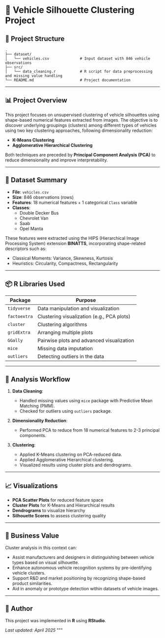 # 🚗 Vehicle Silhouette Clustering Project

## 📁 Project Structure

```
.
├── dataset/
│   └── vehicles.csv              # Input dataset with 846 vehicle observations
├── src/
│   └── data_cleaning.r           # R script for data preprocessing and missing value handling
└── README.md                     # Project documentation
```

---

## 📊 Project Overview

This project focuses on unsupervised clustering of vehicle silhouettes using shape-based numerical features extracted from images. The objective is to discover underlying groupings (clusters) among different types of vehicles using two key clustering approaches, following dimensionality reduction:

- **K-Means Clustering**
- **Agglomerative Hierarchical Clustering**

Both techniques are preceded by **Principal Component Analysis (PCA)** to reduce dimensionality and improve interpretability.

---

## 🧾 Dataset Summary

- **File**: `vehicles.csv`
- **Size**: 846 observations (rows)
- **Features**: 18 numerical features + 1 categorical `Class` variable
- **Classes**:
  - Double Decker Bus
  - Chevrolet Van
  - Saab
  - Opel Manta

These features were extracted using the HIPS (Hierarchical Image Processing System) extension **BINATTS**, incorporating shape-related descriptors such as:

- Classical Moments: Variance, Skewness, Kurtosis
- Heuristics: Circularity, Compactness, Rectangularity

---

## 📦 R Libraries Used

| Package       | Purpose |
|---------------|---------|
| `tidyverse`   | Data manipulation and visualization |
| `factoextra`  | Clustering visualization (e.g., PCA plots) |
| `cluster`     | Clustering algorithms |
| `gridExtra`   | Arranging multiple plots |
| `GGally`      | Pairwise plots and advanced visualization |
| `mice`        | Missing data imputation |
| `outliers`    | Detecting outliers in the data |

---

## 🧪 Analysis Workflow

1. **Data Cleaning**:
   - Handled missing values using `mice` package with Predictive Mean Matching (PMM).
   - Checked for outliers using `outliers` package.

2. **Dimensionality Reduction**:
   - Performed PCA to reduce from 18 numerical features to 2-3 principal components.

3. **Clustering**:
   - Applied K-Means clustering on PCA-reduced data.
   - Applied Agglomerative Hierarchical clustering.
   - Visualized results using cluster plots and dendrograms.

---

## 📈 Visualizations

- **PCA Scatter Plots** for reduced feature space
- **Cluster Plots** for K-Means and Hierarchical results
- **Dendrograms** to visualize hierarchy
- **Silhouette Scores** to assess clustering quality

---

## 💼 Business Value

Cluster analysis in this context can:
- Assist manufacturers and designers in distinguishing between vehicle types based on visual silhouette.
- Enhance autonomous vehicle recognition systems by pre-identifying vehicle clusters.
- Support R&D and market positioning by recognizing shape-based product similarities.
- Aid in anomaly or prototype detection within datasets of vehicle images.

---

## 👤 Author

This project was implemented in **R** using **RStudio**.

_Last updated: April 2025_
"""
